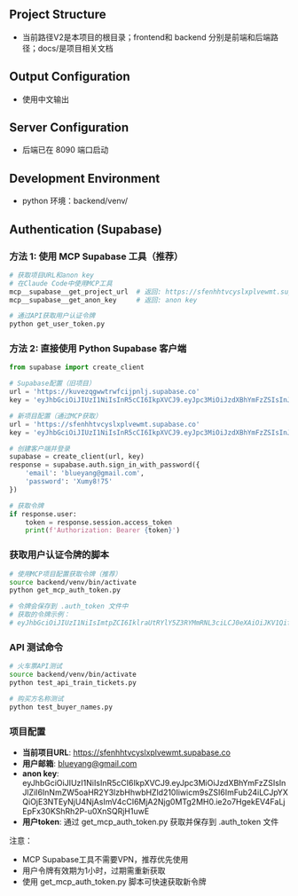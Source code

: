 ## Project Structure
- 当前路径V2是本项目的根目录；frontend和 backend 分别是前端和后端路径；docs/是项目相关文档

## Output Configuration
- 使用中文输出

## Server Configuration
- 后端已在 8090 端口启动

## Development Environment
- python 环境：backend/venv/

## Authentication (Supabase)

### 方法 1: 使用 MCP Supabase 工具（推荐）
```bash
# 获取项目URL和anon key
# 在Claude Code中使用MCP工具
mcp__supabase__get_project_url  # 返回: https://sfenhhtvcyslxplvewmt.supabase.co
mcp__supabase__get_anon_key     # 返回: anon key

# 通过API获取用户认证令牌
python get_user_token.py
```

### 方法 2: 直接使用 Python Supabase 客户端
```python
from supabase import create_client

# Supabase配置（旧项目）
url = 'https://kuvezqgwwtrwfcijpnlj.supabase.co'
key = 'eyJhbGciOiJIUzI1NiIsInR5cCI6IkpXVCJ9.eyJpc3MiOiJzdXBhYmFzZSIsInJlZiI6Imt1dmV6cWd3d3Ryd2ZjaWpwbmxqIiwicm9sZSI6ImFub24iLCJpYXQiOjE3MzU5NzMwNzQsImV4cCI6MjA1MTU0OTA3NH0.iHSUQeJSsKVQ84Ef0f_XaKAy-1xSIgVVqYwuB3fmk7g'

# 新项目配置（通过MCP获取）
url = 'https://sfenhhtvcyslxplvewmt.supabase.co'
key = 'eyJhbGciOiJIUzI1NiIsInR5cCI6IkpXVCJ9.eyJpc3MiOiJzdXBhYmFzZSIsInJlZiI6InNmZW5oaHR2Y3lzbHhwbHZld210Iiwicm9sZSI6ImFub24iLCJpYXQiOjE3NTEyNjU4NjAsImV4cCI6MjA2Njg0MTg2MH0.ie2o7HgekEV4FaLjEpFx30KShRh2P-u0XnSQRjH1uwE'

# 创建客户端并登录
supabase = create_client(url, key)
response = supabase.auth.sign_in_with_password({
    'email': 'blueyang@gmail.com',
    'password': 'Xumy8!75'
})

# 获取令牌
if response.user:
    token = response.session.access_token
    print(f'Authorization: Bearer {token}')
```

### 获取用户认证令牌的脚本
```bash
# 使用MCP项目配置获取令牌（推荐）
source backend/venv/bin/activate
python get_mcp_auth_token.py

# 令牌会保存到 .auth_token 文件中
# 获取的令牌示例：
# eyJhbGciOiJIUzI1NiIsImtpZCI6IklraUtRYlY5Z3RYMmRNL3ciLCJ0eXAiOiJKV1QifQ...
```

### API 测试命令
```bash
# 火车票API测试
source backend/venv/bin/activate
python test_api_train_tickets.py

# 购买方名称测试
python test_buyer_names.py
```

### 项目配置
- **当前项目URL**: https://sfenhhtvcyslxplvewmt.supabase.co
- **用户邮箱**: blueyang@gmail.com  
- **anon key**: eyJhbGciOiJIUzI1NiIsInR5cCI6IkpXVCJ9.eyJpc3MiOiJzdXBhYmFzZSIsInJlZiI6InNmZW5oaHR2Y3lzbHhwbHZld210Iiwicm9sZSI6ImFub24iLCJpYXQiOjE3NTEyNjU4NjAsImV4cCI6MjA2Njg0MTg2MH0.ie2o7HgekEV4FaLjEpFx30KShRh2P-u0XnSQRjH1uwE
- **用户token**: 通过 get_mcp_auth_token.py 获取并保存到 .auth_token 文件

注意：
- MCP Supabase工具不需要VPN，推荐优先使用
- 用户令牌有效期为1小时，过期需重新获取
- 使用 get_mcp_auth_token.py 脚本可快速获取新令牌